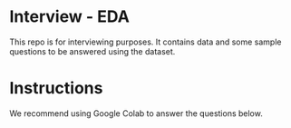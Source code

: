 # Interview - EDA

This repo is for interviewing purposes. It contains data and some sample questions
to be answered using the dataset.

# Instructions

We recommend using Google Colab to answer the questions below.
